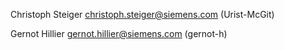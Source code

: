 Christoph Steiger <christoph.steiger@siemens.com> (Urist-McGit)

Gernot Hillier <gernot.hillier@siemens.com> (gernot-h)
